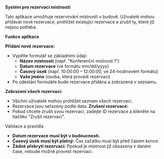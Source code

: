 **Systém pro rezervaci místností**

Tato aplikace umožňuje rezervování místností v budově. Uživatelé mohou přidávat nové rezervace, prohlížet existující rezervace a zrušit ty, které již nejsou potřeba.

**Funkce aplikace**

**Přidání nové rezervace:**
   - Vyplňte formulář se základními údaji:
     - **Název místnosti** (např. "Konferenční místnost 1")
     - **Datum rezervace** (ve formátu mm/dd/yyyy)
     - **Časový úsek** (např. 10:00:00 – 12:00:00, ve 24-hodinovém formátu)
     - **Vaše jméno** (osoba, která provádí rezervaci)
   - Po odeslání formuláře bude rezervace přidána a zobrazená v seznamu.

**Zobrazení všech rezervací:**
   - Všichni uživatelé mohou prohlížet seznam všech rezervací.
   - Rezervace jsou seřazeny podle data.
**Zrušení rezervace:**
   - Pokud chcete zrušit svou rezervaci, zadejte ID rezervace a klikněte na tlačítko "Zrušit rezervaci".

Validace a pravidla
- **Datum rezervace musí být v budoucnosti.**
- **Časový úsek musí být platný:** Čas začátku musí být před časem konce.
- **Žádné překrytí rezervací:** Ppokud je místnost již obsazena v daném čase, nebude možné provést rezervaci.
